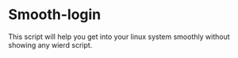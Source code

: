 # Smooth-login
This script will help you get into your linux system smoothly without showing any wierd script.
